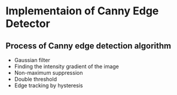 # Implementaion of Canny Edge Detector

## Process of Canny edge detection algorithm
- Gaussian filter
- Finding the intensity gradient of the image
- Non-maximum suppression
- Double threshold
- Edge tracking by hysteresis
